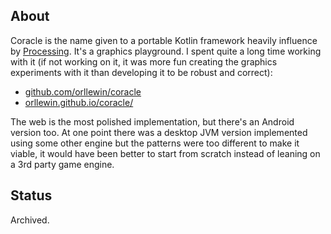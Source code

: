 ## About

Coracle is the name given to a portable Kotlin framework heavily influence by [Processing](https://processing.org/). It's a graphics playground. I spent quite a long time working with it (if not working on it, it was more fun creating the graphics experiments with it than developing it to be robust and correct):

* [github.com/orllewin/coracle](https://github.com/orllewin/coracle)
* [orllewin.github.io/coracle/](https://orllewin.github.io/coracle/)

The web is the most polished implementation, but there's an Android version too. At one point there was a desktop JVM version implemented using some other engine but the patterns were too different to make it viable, it would have been better to start from scratch instead of leaning on a 3rd party game engine.

## Status

Archived.
